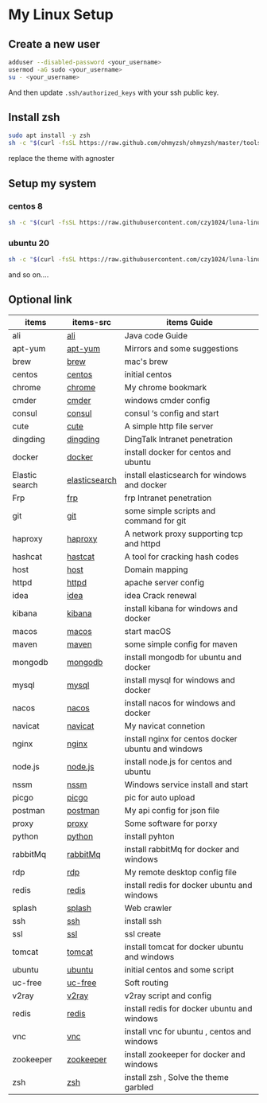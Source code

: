 # My Linux Setup

## Create a new user
```bash
adduser --disabled-password <your_username>
usermod -aG sudo <your_username>
su - <your_username>
```
And then update `.ssh/authorized_keys` with your ssh public key.

## Install zsh
```bash
sudo apt install -y zsh
sh -c "$(curl -fsSL https://raw.github.com/ohmyzsh/ohmyzsh/master/tools/install.sh)"
```

replace the theme with agnoster

## Setup my system

### centos 8

```bash
sh -c "$(curl -fsSL https://raw.githubusercontent.com/czy1024/luna-linux-conf/master/centos/install_start.sh)"
```

### ubuntu 20

```bash
sh -c "$(curl -fsSL https://raw.githubusercontent.com/czy1024/luna-linux-conf/master/ubuntu/install_start.sh)"
```

and so on....
## Optional link

| items          | items-src                        | items Guide                                        |
| -------------- | -------------------------------- | -------------------------------------------------- |
| ali            | [ali](./ali)                     | Java code Guide                                    |
| apt-yum        | [apt-yum](./apt-yum)             | Mirrors and some suggestions                       |
| brew           | [brew](./brew)                   | mac's brew                                         |
| centos         | [centos](./centos)               | initial centos                                     |
| chrome         | [chrome](./chrome)               | My chrome bookmark                                 |
| cmder          | [cmder](./cmder)                 | windows cmder config                               |
| consul         | [consul](./consul)               | consul ‘s config and start                         |
| cute           | [cute](./cute)                   | A simple http file server                          |
| dingding       | [dingding](./dingding)           | DingTalk Intranet penetration                      |
| docker         | [docker](./docker)               | install docker for centos and ubuntu               |
| Elastic search | [elasticsearch](./elasticsearch) | install elasticsearch for windows and docker       |
| Frp            | [frp](./frp)                     | frp Intranet penetration                           |
| git            | [git](./git)                     | some simple scripts and command for git            |
| haproxy        | [haproxy](./haproxy)             | A network proxy supporting tcp and httpd           |
| hashcat        | [hastcat](./hastcat)             | A tool for cracking hash codes                     |
| host           | [host](./host)                   | Domain mapping                                     |
| httpd          | [httpd](./httpd)                 | apache server config                               |
| idea           | [idea](./idea)                   | idea Crack renewal                                 |
| kibana         | [kibana](./kibana)               | install kibana for windows and docker              |
| macos          | [macos](./macos)                 | start macOS                                        |
| maven          | [maven](./maven)                 | some simple config for maven                       |
| mongodb        | [mongodb](./mongodb)             | install mongodb for ubuntu and docker              |
| mysql          | [mysql](./mysql)                 | install mysql for windows and docker               |
| nacos          | [nacos](./nacos)                 | install nacos for windows and docker               |
| navicat        | [navicat](./navicat)             | My navicat connetion                               |
| nginx          | [nginx](./nginx)                 | install nginx for centos docker ubuntu and windows |
| node.js        | [node.js](./node.js)             | install node.js for centos and ubuntu              |
| nssm           | [nssm](./nssm)                   | Windows service install and start                  |
| picgo          | [picgo](./picgo)                 | pic for auto upload                                |
| postman        | [postman](./postman)             | My api config for json file                        |
| proxy          | [proxy](./proxy)                 | Some software for porxy                            |
| python         | [python](./python)               | install pyhton                                     |
| rabbitMq       | [rabbitMq](./rabbitMq)           | install rabbitMq for docker  and windows           |
| rdp            | [rdp](./rdp)                     | My remote desktop config file                      |
| redis          | [redis](./redis)                 | install redis for docker ubuntu and windows        |
| splash         | [splash](./splash)               | Web crawler                                        |
| ssh            | [ssh](./ssh)                     | install ssh                                        |
| ssl            | [ssl](./ssl)                     | ssl create                                         |
| tomcat         | [tomcat](./tomcat)               | install tomcat for docker ubuntu and windows       |
| ubuntu         | [ubuntu](./ubuntu)               | initial centos and some script                     |
| uc-free        | [uc-free]()                      | Soft routing                                       |
| v2ray          | [v2ray](./v2ray)                 | v2ray script and config                            |
| redis          | [redis](./redis)                 | install redis for docker ubuntu and windows        |
| vnc            | [vnc](./vnc)                     | install vnc for  ubuntu , centos and windows       |
| zookeeper      | [zookeeper](./zookeeper)         | install zookeeper for docker  and windows          |
| zsh            | [zsh](./zsh)                     | install zsh , Solve the theme garbled              |







